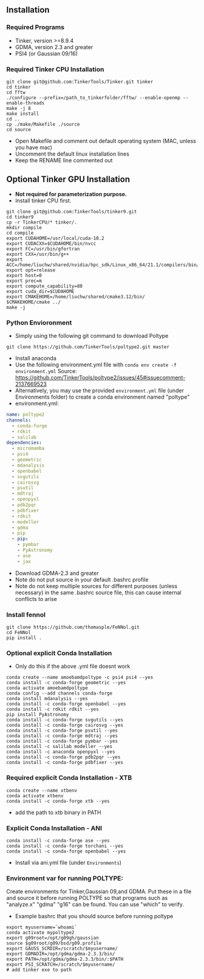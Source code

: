 ## Installation


### Required Programs
* Tinker, version >=8.9.4
* GDMA, version 2.3 and greater
* PSI4 (or Gaussian 09/16)


### Required Tinker CPU Installation
```
git clone git@github.com:TinkerTools/Tinker.git tinker
cd tinker
cd fftw
./configure --prefix=/path_to_tinkerfolder/fftw/ --enable-openmp --enable-threads
make -j 8
make install
cd ..
cp ./make/Makefile ./source
cd source
```
* Open Makefile and comment out default operating system (MAC, unless you have mac)
* Uncomment the default linux installation lines
* Keep the RENAME line commented out


## Optional Tinker GPU Installation
* **Not required for parameterization purpose.**
* Install tinker CPU first. 
```
git clone git@github.com:TinkerTools/tinker9.git
cd tinker9
cp -r TinkerCPU/* tinker/.
mkdir compile
cd compile
export CUDAHOME=/usr/local/cuda-10.2
export CUDACXX=$CUDAHOME/bin/nvcc
export FC=/usr/bin/gfortran
export CXX=/usr/bin/g++
export ACC=/home/liuchw/shared/nvidia/hpc_sdk/Linux_x86_64/21.1/compilers/bin/nvc++
export opt=release
export host=0
export prec=m
export compute_capability=80
export cuda_dir=$CUDAHOME
export CMAKEHOME=/home/liuchw/shared/cmake3.12/bin/
$CMAKEHOME/cmake ../
make -j
```


### Python Envioronment
* Simply using the following git command to download Poltype
```shell
git clone https://github.com/TinkerTools/poltype2.git master
```

* Install anaconda
* Use the following environment.yml file with `conda env create -f environment.yml` Source: https://github.com/TinkerTools/poltype2/issues/45#issuecomment-2137669523 
* Alternatively, you may use the provided `environment.yml` file (under Environments folder) to create a conda environment named "poltype"
* environment.yml:
```yaml
name: poltype2
channels:
  - conda-forge
  - rdkit
  - salilab
dependencies:
  - micromamba
  - psi4
  - geometric
  - mdanalysis
  - openbabel
  - svgutils
  - cairosvg
  - psutil
  - mdtraj
  - openpyxl
  - pdb2pqr
  - pdbfixer
  - rdkit
  - modeller
  - gdma
  - pip
  - pip:
    - pymbar
    - PyAstronomy
    - ase 
    - jax
```

* Download GDMA-2.3 and greater
* Note do not put source in your default .bashrc profile
* Note do not keep multiple sources for different purposes (unless necessary) in the same .bashrc source file, this can cause internal conflicts to arise

### Install fennol

```
git clone https://github.com/thomasple/FeNNol.git
cd FeNNol
pip install .
```

### Optional explicit Conda Installation
* Only do this if the above .yml file doesnt work
```
conda create --name amoebamdpoltype -c psi4 psi4 --yes
conda install -c conda-forge geometric --yes
conda activate amoebamdpoltype
conda config --add channels conda-forge
conda install mdanalysis --yes
conda install -c conda-forge openbabel --yes
conda install -c rdkit rdkit --yes
pip install PyAstronomy
conda install -c conda-forge svgutils --yes
conda install -c conda-forge cairosvg --yes
conda install -c conda-forge psutil --yes
conda install -c conda-forge mdtraj --yes
conda install -c conda-forge pymbar --yes
conda install -c salilab modeller --yes
conda install -c anaconda openpyxl --yes
conda install -c conda-forge pdb2pqr --yes
conda install -c conda-forge pdbfixer --yes
```

### Required explicit Conda Installation - XTB
```
conda create --name xtbenv
conda activate xtbenv
conda install -c conda-forge xtb --yes
```
* add the path to xtb binary in PATH


### Explicit Conda Installation - ANI
```
conda install -c conda-forge ase --yes
conda install -c conda-forge torchani --yes
conda install -c conda-forge openbabel --yes
```
* Install via ani.yml file (under `Environments`)

### Environment var for running POLTYPE:
 Create environments for Tinker,Gaussian 09,and GDMA. Put these in a file and source it before running POLTYPE so that programs such as "analyze.x" "gdma" "g16" can be found. You can use "which" to verify.
* Example bashrc that you should source before running poltype
```shell
export myusername=`whoami`
conda activate mypoltype2
export g09root=/opt/g09gh/gaussian
source $g09root/g09/bsd/g09.profile
export GAUSS_SCRDIR=/scratch/$myusername/
export GDMADIR=/opt/gdma/gdma-2.3.3/bin/
export PATH=/opt/gdma/gdma-2.3.3/bin/:$PATH
export PSI_SCRATCH=/scratch/$myusername/
# add tinker exe to path
```
